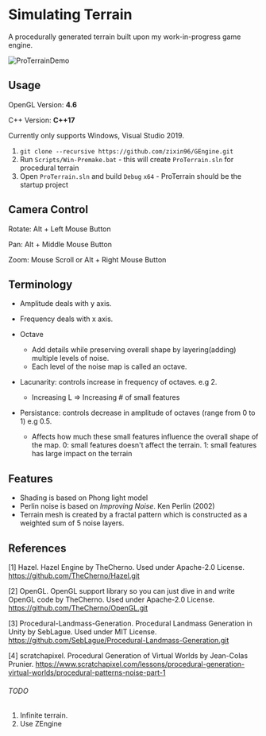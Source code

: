 # Simulating Terrain

A procedurally generated terrain built upon my work-in-progress game engine. 

![ProTerrainDemo](ProTerrainDemo.gif)

## Usage

OpenGL Version: **4.6**

C++ Version: **C++17**

Currently only supports Windows, Visual Studio 2019. 

1. `git clone --recursive https://github.com/zixin96/GEngine.git`
2. Run `Scripts/Win-Premake.bat` - this will create `ProTerrain.sln` for procedural terrain
3. Open `ProTerrain.sln` and build `Debug` `x64` - ProTerrain should be the startup project

## Camera Control

Rotate: Alt + Left Mouse Button

Pan: Alt + Middle Mouse Button

Zoom: Mouse Scroll or Alt + Right Mouse Button 

## Terminology

- Amplitude deals with y axis.

- Frequency deals with x axis.

- Octave   
    - Add details while preserving overall shape by layering(adding) multiple levels of noise. 
    - Each level of the noise map is called an octave. 

- Lacunarity: controls increase in frequency of octaves. e.g 2. 
    - Increasing L => Increasing # of small features

- Persistance: controls decrease in amplitude of octaves (range from 0 to 1) e.g 0.5. 
    - Affects how much these small features influence the overall shape of the map. 0: small features doesn't affect the terrain. 1: small features has large impact on the terrain

## Features

- Shading is based on Phong light model
- Perlin noise is based on *Improving Noise*. Ken Perlin (2002)
- Terrain mesh is created by a fractal pattern which is constructed as a weighted sum of 5 noise layers. 

## References

[1] Hazel. Hazel Engine by TheCherno. 
    Used under Apache-2.0 License.
    https://github.com/TheCherno/Hazel.git

[2] OpenGL. OpenGL support library so you can just dive in and write OpenGL code by TheCherno.
    Used under Apache-2.0 License.
    https://github.com/TheCherno/OpenGL.git

[3] Procedural-Landmass-Generation. Procedural Landmass Generation in Unity by SebLague.
    Used under MIT License.
    https://github.com/SebLague/Procedural-Landmass-Generation.git

[4] scratchapixel. Procedural Generation of Virtual Worlds by Jean-Colas Prunier.
    https://www.scratchapixel.com/lessons/procedural-generation-virtual-worlds/procedural-patterns-noise-part-1

###### TODO

1. Infinite terrain.
2. Use ZEngine 





